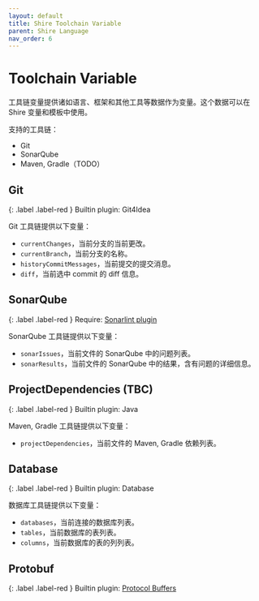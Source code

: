 ```yaml
---
layout: default
title: Shire Toolchain Variable
parent: Shire Language
nav_order: 6
---
```


# Toolchain Variable

工具链变量提供诸如语言、框架和其他工具等数据作为变量。这个数据可以在 Shire 变量和模板中使用。

支持的工具链：

- Git
- SonarQube
- Maven, Gradle（TODO）

## Git

{: .label .label-red }
Builtin plugin: Git4Idea

Git 工具链提供以下变量：

- `currentChanges`，当前分支的当前更改。
- `currentBranch`，当前分支的名称。
- `historyCommitMessages`，当前提交的提交消息。
- `diff`，当前选中 commit 的 diff 信息。

## SonarQube

{: .label .label-red }
Require: [Sonarlint plugin](https://plugins.jetbrains.com/plugin/7973-sonarlint)

SonarQube 工具链提供以下变量：

- `sonarIssues`，当前文件的 SonarQube 中的问题列表。
- `sonarResults`，当前文件的 SonarQube 中的结果，含有问题的详细信息。

## ProjectDependencies (TBC)

{: .label .label-red }
Builtin plugin: Java

Maven, Gradle 工具链提供以下变量：

- `projectDependencies`，当前文件的 Maven, Gradle 依赖列表。

## Database

{: .label .label-red }
Builtin plugin: Database

数据库工具链提供以下变量：

- `databases`，当前连接的数据库列表。
- `tables`，当前数据库的表列表。
- `columns`，当前数据库的表的列列表。

## Protobuf

{: .label .label-red }
Builtin plugin: [Protocol Buffers](https://plugins.jetbrains.com/plugin/14004-protocol-buffers)
